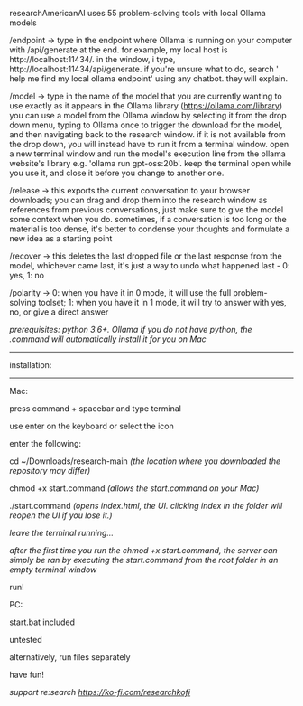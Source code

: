 researchAmericanAI uses 55 problem-solving tools with local Ollama models 

/endpoint → type in the endpoint where Ollama is running on your computer with /api/generate at the end. for example, my local host is http://localhost:11434/. in the window, i type, http://localhost:11434/api/generate. if you're unsure what to do, search ' help me find my local ollama endpoint' using any chatbot. they will explain.

/model → type in the name of the model that you are currently wanting to use exactly as it appears in the Ollama library (https://ollama.com/library) you can use a model from the Ollama window by selecting it from the drop down menu, typing to Ollama once to trigger the download for the model, and then navigating back to the research window. if it is not available from the drop down, you will instead have to run it from a terminal window. open a new terminal window and run the model's execution line from the ollama website's library e.g. 'ollama run gpt-oss:20b'. keep the terminal open while you use it, and close it before you change to another one.

/release → this exports the current conversation to your browser downloads; you can drag and drop them into the research window as references from previous conversations, just make sure to give the model some context when you do. sometimes, if a conversation is too long or the material is too dense, it's better to condense your thoughts and formulate a new idea as a starting point

/recover → this deletes the last dropped file or the last response from the model, whichever came last, it's just a way to undo what happened last - 0: yes, 1: no

/polarity → 0: when you have it in 0 mode, it will use the full problem-solving toolset; 1: when you have it in 1 mode, it will try to answer with yes, no, or give a direct answer

*prerequisites: python 3.6+. Ollama* 
*if you do not have python, the .command will automatically install it for you on Mac*

*************
installation:
*************

Mac:

press command + spacebar and type terminal 

use enter on the keyboard or select the icon

enter the following:

cd ~/Downloads/research-main *(the location where you downloaded the repository may differ)*

chmod +x start.command *(allows the start.command on your Mac)*

./start.command *(opens index.html, the UI. clicking index in the folder will reopen the UI if you lose it.)*

*leave the terminal running...*

*after the first time you run the chmod +x start.command, the server can simply be ran by executing the start.command from the root folder in an empty terminal window*

run! 

PC: 

start.bat included

untested

alternatively, run files separately 

have fun!

*support re:search https://ko-fi.com/researchkofi*
